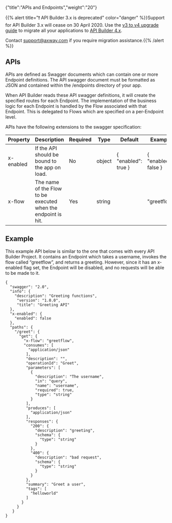 {"title":"APIs and Endpoints","weight":"20"}

{{% alert title="❗️ API Builder 3.x is deprecated" color="danger" %}}Support for API Builder 3.x will cease on 30 April 2020. Use the [v3 to v4 upgrade guide](https://docs.axway.com/bundle/API_Builder_4x_allOS_en/page/api_builder_v3_to_v4_upgrade_guide.html) to migrate all your applications to [API Builder 4.x](https://docs.axway.com/bundle/API_Builder_4x_allOS_en/page/api_builder_getting_started_guide.html).

Contact [support@axway.com](mailto:support@axway.com) if you require migration assistance.{{% /alert %}}

## APIs

APIs are defined as Swagger documents which can contain one or more Endpoint definitions. The API swagger document must be formatted as JSON and contained within the /endpoints directory of your app.

When API Builder reads these API swagger definitions, it will create the specified routes for each Endpoint. The implementation of the business logic for each Endpoint is handled by the Flow associated with that Endpoint. This is delegated to Flows which are specified on a per-Endpoint level.

APIs have the following extensions to the swagger specification:

| Property | Description | Required | Type | Default | Example |
| --- | --- | --- | --- | --- | --- |
| x-enabled | If the API should be bound to the app on load. | No | object | { "enabled": true } | { "enabled": false } |
| x-flow | The name of the Flow to be executed when the endpoint is hit. | Yes | string |  | "greetflow" |

## Example

This example API below is similar to the one that comes with every API Builder Project. It contains an Endpoint which takes a username, invokes the flow called “greetflow”, and returns a greeting. However, since it has an x-enabled flag set, the Endpoint will be disabled, and no requests will be able to be made to it.

```
{
  "swagger": "2.0",
  "info": {
    "description": "Greeting functions",
     "version": "1.0.0",
     "title": "Greeting API"
  },
  "x-enabled": {
    "enabled": false
  },
  "paths": {
    "/greet": {
      "get": {
        "x-flow": "greetflow",
        "consumes": [
          "application/json"
         ],
         "description": "",
         "operationId": "Greet",
         "parameters": [
           {
             "description": "The username",
             "in": "query",
             "name": "username",
             "required": true,
             "type": "string"
           }
         ],
         "produces": [
           "application/json"
         ],
         "responses": {
           "200": {
             "description": "greeting",
             "schema": {
               "type": "string"
             }
           },
           "400": {
             "description": "bad request",
             "schema": {
               "type": "string"
             }
           }
         },
         "summary": "Greet a user",
         "tags": [
           "helloworld"
         ]
       }
     }
   }
}
```
